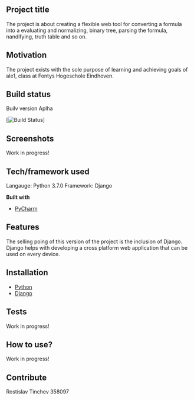 ## Project title
The project is about creating a flexible web tool for converting a formula into a evaluating and normalizing, binary tree, parsing the formula, nandifying, truth table and so on. 

## Motivation
The project exists with the sole purpose of learning and achieving goals of ale1, class at Fontys Hogeschole Eindhoven.

## Build status
Builv version Aplha

[![Build Status](https://travis-ci.org/akashnimare/foco)]


## Screenshots
Work in progress!

## Tech/framework used
Langauge: Python 3.7.0
Framework: Django

<b>Built with</b>
- [PyCharm](https://www.jetbrains.com/pycharm/)

## Features
The selling poing of this version of the project is the inclusion of Django. Django helps with developing a cross platform web application that can be used on every device.

## Installation
- [Python](https://www.python.org/downloads/release/python-370/)
- [Django](https://docs.djangoproject.com/en/2.1/topics/install/)

## Tests
Work in progress!

## How to use?
Work in progress!

## Contribute
Rostislav Tinchev 358097